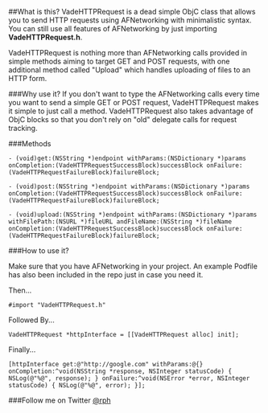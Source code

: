 ##What is this?
VadeHTTPRequest is a dead simple ObjC class that allows you to send HTTP requests using AFNetworking with minimalistic syntax. You can still use all features of AFNetworking by just importing **VadeHTTPRequest.h**.

VadeHTTPRequest is nothing more than AFNetworking calls provided in simple methods aiming to target GET and POST requests, with one additional method called "Upload" which handles uploading of files to an HTTP form.

###Why use it?
If you don't want to type the AFNetworking calls every time you want to send a simple GET or POST request, VadeHTTPRequest makes it simple to just call a method. VadeHTTPRequest also takes advantage of ObjC blocks so that you don't rely on "old" delegate calls for request tracking.

###Methods

	- (void)get:(NSString *)endpoint withParams:(NSDictionary *)params onCompletion:(VadeHTTPRequestSuccessBlock)successBlock onFailure:(VadeHTTPRequestFailureBlock)failureBlock;

	- (void)post:(NSString *)endpoint withParams:(NSDictionary *)params onCompletion:(VadeHTTPRequestSuccessBlock)successBlock onFailure:(VadeHTTPRequestFailureBlock)failureBlock;

	- (void)upload:(NSString *)endpoint withParams:(NSDictionary *)params withFilePath:(NSURL *)fileURL andFileName:(NSString *)fileName onCompletion:(VadeHTTPRequestSuccessBlock)successBlock onFailure:(VadeHTTPRequestFailureBlock)failureBlock;

###How to use it?

Make sure that you have AFNetworking in your project. An example Podfile has also been included in the repo just in case you need it.

Then...

	#import "VadeHTTPRequest.h"

Followed By...

	VadeHTTPRequest *httpInterface = [[VadeHTTPRequest alloc] init];
	
Finally...
	
	[httpInterface get:@"http://google.com" withParams:@{} onCompletion:^void(NSString *response, NSInteger statusCode) { NSLog(@"%@", response); } onFailure:^void(NSError *error, NSInteger statusCode) { NSLog(@"%@", error); }];

###Follow me on Twitter
[@rph](https://twitter.com/rph)